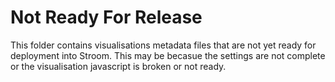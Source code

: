 Not Ready For Release
=====================

This folder contains visualisations metadata files that are not yet ready for deployment into Stroom. This may be becasue the settings are not complete or the visualisation javascript is broken or not ready.
